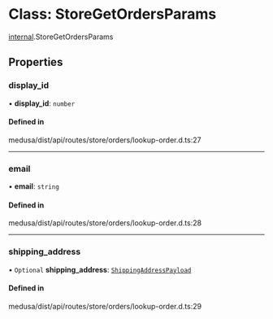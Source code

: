 # Class: StoreGetOrdersParams

[internal](../modules/internal-35.md).StoreGetOrdersParams

## Properties

### display\_id

• **display\_id**: `number`

#### Defined in

medusa/dist/api/routes/store/orders/lookup-order.d.ts:27

___

### email

• **email**: `string`

#### Defined in

medusa/dist/api/routes/store/orders/lookup-order.d.ts:28

___

### shipping\_address

• `Optional` **shipping\_address**: [`ShippingAddressPayload`](internal-35.ShippingAddressPayload.md)

#### Defined in

medusa/dist/api/routes/store/orders/lookup-order.d.ts:29
